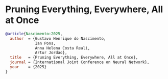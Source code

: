 # Pruning Everything, Everywhere, All at Once

```bibtex
@article{Nascimento:2025,
  author  = {Gustavo Henrique do Nascimento,
             Ian Pons,
             Anna Helena Costa Reali,
             Artur Jordao},
  title   = {Pruning Everything, Everywhere, All at Once},
  journal = {International Joint Conference on Neural Network},
  year    = {2025}
}
```